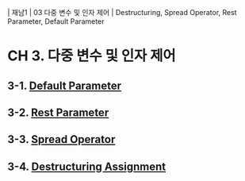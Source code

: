 | 재남1 | 03 다중 변수 및 인자 제어        | Destructuring, Spread Operator, Rest Parameter, Default Parameter

# CH 3. 다중 변수 및 인자 제어

## 3-1. [Default Parameter](./3-1_Default%20Parameter.md)

## 3-2. [Rest Parameter](./3-2_Rest%20Parameter.md)

## 3-3. [Spread Operator](./3-3_Spread%20Operator.md)

## 3-4. [Destructuring Assignment](./3-4_Destructuring.md)

